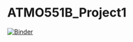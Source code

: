# ATMO551B_Project1


[![Binder](https://mybinder.org/badge_logo.svg)](https://mybinder.org/v2/gh/chayanroyc/ATMO551B_Project1/HEAD)
